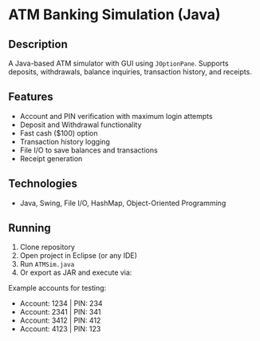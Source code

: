 # ATM Banking Simulation (Java)

## Description
A Java-based ATM simulator with GUI using `JOptionPane`. Supports deposits, withdrawals, balance inquiries, transaction history, and receipts.

## Features
- Account and PIN verification with maximum login attempts
- Deposit and Withdrawal functionality
- Fast cash ($100) option
- Transaction history logging
- File I/O to save balances and transactions
- Receipt generation

## Technologies
- Java, Swing, File I/O, HashMap, Object-Oriented Programming

## Running
1. Clone repository
2. Open project in Eclipse (or any IDE)
3. Run `ATMSim.java`
4. Or export as JAR and execute via:

Example accounts for testing:
- Account: 1234 | PIN: 234
- Account: 2341 | PIN: 341
- Account: 3412 | PIN: 412
- Account: 4123 | PIN: 123
